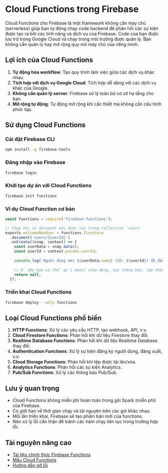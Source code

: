 # Cloud Functions trong Firebase

Cloud Functions cho Firebase là một framework không cần máy chủ (serverless) giúp bạn tự động chạy code backend để phản hồi các sự kiện được tạo ra bởi các tính năng và dịch vụ của Firebase. Code của bạn được lưu trữ trong Google Cloud và chạy trong môi trường được quản lý. Bạn không cần quản lý hay mở rộng quy mô máy chủ của riêng mình.

## Lợi ích của Cloud Functions

1. **Tự động hóa workflow**: Tạo quy trình làm việc giữa các dịch vụ khác nhau.
2. **Tích hợp với dịch vụ Google Cloud**: Tích hợp dễ dàng với các dịch vụ khác của Google.
3. **Không cần quản lý server**: Firebase xử lý toàn bộ cơ sở hạ tầng cho bạn.
4. **Mở rộng tự động**: Tự động mở rộng khi cần thiết mà không cần cấu hình phức tạp.

## Sử dụng Cloud Functions

### Cài đặt Firebase CLI

```bash
npm install -g firebase-tools
```

### Đăng nhập vào Firebase

```bash
firebase login
```

### Khởi tạo dự án với Cloud Functions

```bash
firebase init functions
```

### Ví dụ Cloud Function cơ bản

```javascript
const functions = require('firebase-functions');

// Chạy khi có document mới được tạo trong collection 'users'
exports.welcomeNewUser = functions.firestore
  .document('users/{userId}')
  .onCreate((snap, context) => {
    const userData = snap.data();
    const userId = context.params.userId;
    
    console.log(`Người dùng mới ${userData.name} (ID: ${userId}) đã đăng ký!`);
    
    // Ở đây bạn có thể gửi email chào mừng, tạo thông báo, cập nhật dữ liệu khác...
    return null;
  });
```

### Triển khai Cloud Functions

```bash
firebase deploy --only functions
```

## Loại Cloud Functions phổ biến

1. **HTTP Functions**: Xử lý các yêu cầu HTTP, tạo webhook, API, v.v.
2. **Cloud Firestore Functions**: Phản hồi khi dữ liệu Firestore thay đổi.
3. **Realtime Database Functions**: Phản hồi khi dữ liệu Realtime Database thay đổi.
4. **Authentication Functions**: Xử lý sự kiện đăng ký người dùng, đăng xuất, v.v.
5. **Cloud Storage Functions**: Phản hồi khi tệp được tải lên/xóa.
6. **Analytics Functions**: Phản hồi các sự kiện Analytics.
7. **Pub/Sub Functions**: Xử lý các thông báo Pub/Sub.

## Lưu ý quan trọng

- Cloud Functions không miễn phí hoàn toàn trong gói Spark (miễn phí) của Firebase.
- Có giới hạn về thời gian chạy và tài nguyên trên các gói khác nhau.
- Mỗi lần triển khai, Firebase sẽ tạo phiên bản mới của functions.
- Nên xử lý lỗi cẩn thận để tránh các hàm chạy liên tục trong trường hợp lỗi.

## Tài nguyên nâng cao

- [Tài liệu chính thức Firebase Functions](https://firebase.google.com/docs/functions)
- [Mẫu Cloud Functions](https://github.com/firebase/functions-samples)
- [Hướng dẫn gỡ lỗi](https://firebase.google.com/docs/functions/local-emulator)

